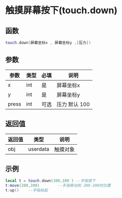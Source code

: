 # 触摸屏幕按下(touch.down)

## 函数

```lua
touch.down(屏幕坐标x , 屏幕坐标y ,[压力])
```

## 参数

| 参数    | 类型  | 必填 | 说明        |
| ----- | --- | -- | --------- |
| x     | int | 是  | 屏幕坐标x     |
| y     | int | 是  | 屏幕坐标y     |
| press | int | 可选 | 压力 默认 100 |

## 返回值

| 返回值 | 类型       | 说明   |
| --- | -------- | ---- |
| obj | userdata | 触摸对象 |

## 示例

```lua
local t = touch.down(100,100 ) --手指按下
t:move(200,200)        --手指移动到 200-200的位置
t:up()    --手指抬起
```
